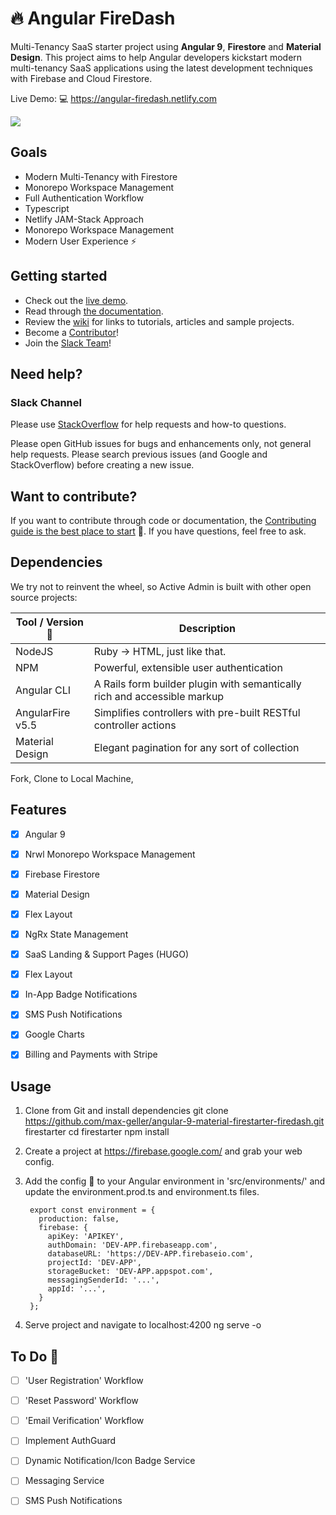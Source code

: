 # :fire: Angular FireDash
Multi-Tenancy SaaS starter project using **Angular 9**, **Firestore** and **Material Design**.  This project aims to help Angular developers kickstart modern multi-tenancy SaaS applications using the latest development techniques with Firebase and Cloud Firestore.

Live Demo: :computer:  https://angular-firedash.netlify.com

![](https://firebasestorage.googleapis.com/v0/b/angular-material-firestarter.appspot.com/o/demo.PNG?alt=media&token=2a379f4d-e73d-40dc-ac39-00d8792a49af)

## Goals
* Modern Multi-Tenancy with Firestore
* Monorepo Workspace Management
* Full Authentication Workflow
* Typescript 
* Netlify JAM-Stack Approach
* Monorepo Workspace Management
* Modern User Experience :zap:



## Getting started

* Check out the [live demo][demo].
* Read through [the documentation][docs].
* Review the [wiki] for links to tutorials, articles and sample projects.
* Become a [Contributor][contributing]!
* Join the [Slack Team][slack]!


## Need help?

### Slack Channel

Please use [StackOverflow][stackoverflow] for help requests and how-to questions.

Please open GitHub issues for bugs and enhancements only, not general help requests.
Please search previous issues (and Google and StackOverflow) before creating a new issue.

## Want to contribute?

If you want to contribute through code or documentation, the [Contributing
guide is the best place to start][contributing] :pray:. If you have questions, feel free
to ask.


## Dependencies

We try not to reinvent the wheel, so Active Admin is built with other open source projects:

Tool / Version :floppy_disk:      | Description
--------------------- | -----------
NodeJS                | Ruby -> HTML, just like that.
NPM                   | Powerful, extensible user authentication
Angular CLI           | A Rails form builder plugin with semantically rich and accessible markup
AngularFire v5.5      | Simplifies controllers with pre-built RESTful controller actions
Material Design       | Elegant pagination for any sort of collection

Fork, Clone to Local Machine, 

## Features
- [x] Angular 9
- [x] Nrwl Monorepo Workspace Management
- [x] Firebase Firestore
- [x] Material Design
- [x] Flex Layout
- [x] NgRx State Management
- [x] SaaS Landing & Support Pages (HUGO)
- [x] Flex Layout
- [x] In-App Badge Notifications
- [x] SMS Push Notifications
- [x] Google Charts
- [x] Billing and Payments with Stripe


## Usage
1. Clone from Git and install dependencies
        git clone https://github.com/max-geller/angular-9-material-firestarter-firedash.git firestarter
        cd firestarter
        npm install

2. Create a project at https://firebase.google.com/ and grab your web config.  

3. Add the config :key: to your Angular environment in 'src/environments/' and update the environment.prod.ts and environment.ts files.

        export const environment = {
          production: false,
          firebase: {
            apiKey: 'APIKEY',
            authDomain: 'DEV-APP.firebaseapp.com',
            databaseURL: 'https://DEV-APP.firebaseio.com',
            projectId: 'DEV-APP',
            storageBucket: 'DEV-APP.appspot.com',
            messagingSenderId: '...',
            appId: '...',
          }
        };
4. Serve project and navigate to localhost:4200
        ng serve -o



## To Do :calendar:
- [ ] 'User Registration' Workflow
- [ ] 'Reset Password' Workflow
- [ ] 'Email Verification' Workflow
- [ ] Implement AuthGuard
- [ ] Dynamic Notification/Icon Badge Service
- [ ] Messaging Service
- [ ] SMS Push Notifications


[demo]: http://angular-firedash.netlify.com
[docs]: http://activeadmin.info/0-installation.html
[wiki]: https://github.com/max-geller/Angular-Firedash/wiki
[stackoverflow]: http://stackoverflow.com/questions/tagged/angular-firedash
[slack]: https://angularfiredash.slack.com
[contributing]: CONTRIBUTING.md


